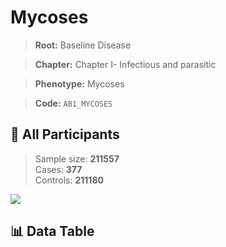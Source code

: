 # Mycoses

> **Root:** Baseline Disease  

> **Chapter:** Chapter I- Infectious and parasitic  

> **Phenotype:** Mycoses  

> **Code:** `AB1_MYCOSES`

## 🧪 All Participants  
> Sample size: **211557**  
> Cases: **377**  
> Controls: **211180**
<img src="/Sensitive/Figures/ALL/Baseline/AB1_MYCOSES.png"/>

## 📊 Data Table
<CsvTableMRF src="/Sensitive/Data/ALL/Baseline/LG_AB1_MYCOSES.csv"/>

